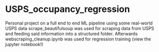 # USPS_occupancy_regression
Personal project on a full end to end ML pipeline using some real-world USPS data
scrape_beautifulsoup was used for scraping data from USPS and feeding said information into a structured folder. 
Afterwards webscraping_cleanup.ipynb was used for regression training (view the jupyter notebook!)
